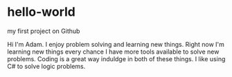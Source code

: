 # hello-world

my first project on Github

Hi I'm Adam.  I enjoy problem solving and learning new things.  Right now I'm learning new things every chance I have more tools available to solve new problems.  Coding is a great way induldge in both of these things.  I like using C# to solve logic problems.
